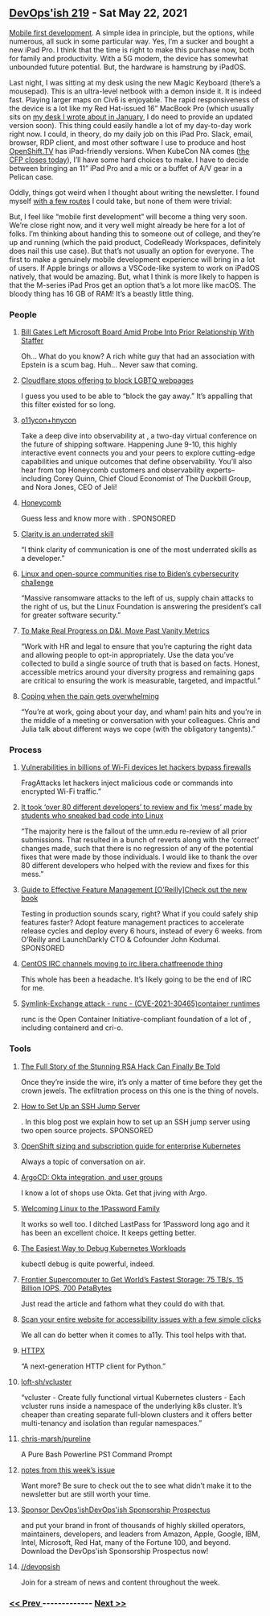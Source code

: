 ## [DevOps'ish 219](https://devopsish.com/219) - Sat May 22, 2021

<a href="https://twitter.com/ChrisShort/status/1396150939631955972">Mobile first development</a>. A simple idea in principle, but the options, while numerous, all suck in some particular way. Yes, I’m a sucker and bought a new iPad Pro. I think that the time is right to make this purchase now, both for family and productivity. With a 5G modem, the device has somewhat unbounded future potential. But, the hardware is hamstrung by iPadOS.

Last night, I was sitting at my desk using the new Magic Keyboard (there’s a mousepad). This is an ultra-level netbook with a demon inside it. It is indeed fast. Playing larger maps on Civ6 is enjoyable. The rapid responsiveness of the device is a lot like my Red Hat-issued 16” MacBook Pro (which usually sits on <a href="https://chrisshort.net/desk-setup-january-2021/">my desk I wrote about in January</a>, I do need to provide an updated version soon). This thing could easily handle a lot of my day-to-day work right now. I could, in theory, do my daily job on this iPad Pro. Slack, email, browser, RDP client, and most other software I use to produce and host <a href="https://openshift.tv/">OpenShift.TV</a> has iPad-friendly versions. When KubeCon NA comes (<a href="https://events.linuxfoundation.org/kubecon-cloudnativecon-north-america/program/cfp/">the CFP closes today</a>), I’ll have some hard choices to make. I have to decide between bringing an 11” iPad Pro and a mic or a buffet of A/V gear in a Pelican case.

Oddly, things got weird when I thought about writing the newsletter. I found myself <a href="https://twitter.com/ChrisShort/status/1396090916054736897">with a few routes</a> I could take, but none of them were trivial:

But, I feel like “mobile first development” will become a thing very soon. We’re close right now, and it very well might already be here for a lot of folks. I’m thinking about handing this to someone out of college, and they’re up and running (which the paid product, CodeReady Workspaces, definitely does nail this use case). But that’s not usually an option for everyone. The first to make a genuinely mobile development experience will bring in a lot of users. If Apple brings or allows a VSCode-like system to work on iPadOS natively, that would be amazing. But, what I think is more likely to happen is that the M-series iPad Pros get an option that’s a lot more like macOS. The bloody thing has 16 GB of RAM! It’s a beastly little thing.

### People

1. [Bill Gates Left Microsoft Board Amid Probe Into Prior Relationship With Staffer](https://www.wsj.com/articles/microsoft-directors-decided-bill-gates-needed-to-leave-board-due-to-prior-relationship-with-staffer-11621205803)

    Oh… What do you know? A rich white guy that had an association with Epstein is a scum bag. Huh… Never saw that coming.
1. [Cloudflare stops offering to block LGBTQ webpages](https://www.theregister.com/2021/05/21/cloudflare_lgbtq_filtering/)

    I guess you used to be able to “block the gay away.” It’s appalling that this filter existed for so long.
1. [o11ycon+hnycon](https://o11ycon-hnycon.io/devopsish/?utm_source=devopsish&utm_medium=newsletter&utm_campaign=ad&utm_keyword=&utm_content=devopsish&utm_adgroup)

    Take a deep dive into observability at , a two-day virtual conference on the future of shipping software. Happening June 9-10, this highly interactive event connects you and your peers to explore cutting-edge capabilities and unique outcomes that define observability. You’ll also hear from top Honeycomb customers and observability experts– including Corey Quinn, Chief Cloud Economist of The Duckbill Group, and Nora Jones, CEO of Jeli!
1. [Honeycomb](https://www.honeycomb.io/?utm_source=devopsish&utm_medium=newsletter&utm_campaign=ad&utm_content=honeycomb-homepage-devopish)

    Guess less and know more with . SPONSORED
1. [Clarity is an underrated skill](https://tomgamon.com/posts/clarity/)

    “I think clarity of communication is one of the most underrated skills as a developer.”
1. [Linux and open-source communities rise to Biden’s cybersecurity challenge](https://www.zdnet.com/google-amp/article/linux-and-open-source-communities-rise-to-bidens-cybersecurity-challenge/)

    “Massive ransomware attacks to the left of us, supply chain attacks to the right of us, but the Linux Foundation is answering the president’s call for greater software security.”
1. [To Make Real Progress on D&I, Move Past Vanity Metrics](https://hbr.org/2021/05/to-make-real-progress-on-di-move-past-vanity-metrics)

    “Work with HR and legal to ensure that you’re capturing the right data and allowing people to opt-in appropriately. Use the data you’ve collected to build a single source of truth that is based on facts. Honest, accessible metrics around your diversity progress and remaining gaps are critical to ensuring the work is measurable, targeted, and impactful.”
1. [Coping when the pain gets overwhelming](https://www.youtube.com/watch?v=GNixn3gBmEA)

    “You’re at work, going about your day, and wham! pain hits and you’re in the middle of a meeting or conversation with your colleagues. Chris and Julia talk about different ways we cope (with the obligatory tangents).”
### Process

1. [Vulnerabilities in billions of Wi-Fi devices let hackers bypass firewalls](https://arstechnica.com/gadgets/2021/05/farewell-to-firewalls-wi-fi-bugs-open-network-devices-to-remote-hacks/)

    FragAttacks let hackers inject malicious code or commands into encrypted Wi-Fi traffic.”
1. [It took ‘over 80 different developers’ to review and fix ‘mess’ made by students who sneaked bad code into Linux](https://www.theregister.com/2021/05/21/linux_5_13_patches/)

    “The majority here is the fallout of the umn.edu re-review of all prior submissions. That resulted in a bunch of reverts along with the ‘correct’ changes made, such that there is no regression of any of the potential fixes that were made by those individuals. I would like to thank the over 80 different developers who helped with the review and fixes for this mess.”
1. [Guide to Effective Feature Management [O’Reilly]Check out the new book](https://learn.launchdarkly.com/effective-feature-management/?utm_source=devopsish&utm_medium=news_pod&utm_campaign=21q1-newsletter)

    Testing in production sounds scary, right? What if you could safely ship features faster?
Adopt feature management practices to accelerate release cycles and deploy every 6 hours, instead of every 6 weeks.  from O’Reilly and LaunchDarkly CTO & Cofounder John Kodumal. SPONSORED
1. [CentOS IRC channels moving to irc.libera.chatfreenode thing](https://blog.centos.org/2021/05/centos-irc-channels-moving-to-irc-libera-chat/)

    This whole  has been a headache. It’s likely going to be the end of IRC for me.
1. [Symlink-Exchange attack - runc - (CVE-2021-30465)container runtimes](https://access.redhat.com/security/vulnerabilities/RHSB-2021-004)

    runc is the Open Container Initiative-compliant foundation of a lot of , including containerd and cri-o.
### Tools

1. [The Full Story of the Stunning RSA Hack Can Finally Be Told](https://www.wired.com/story/the-full-story-of-the-stunning-rsa-hack-can-finally-be-told/)

    Once they’re inside the wire, it’s only a matter of time before they get the crown jewels. The exfiltration process on this one is the thing of novels.
1. [How to Set Up an SSH Jump Server](https://goteleport.com/blog/ssh-jump-server/https://goteleport.com/?utm_source=newsletter&utm_medium=email&utm_campaign=devopsish)

    . In this blog post we explain how to set up an SSH jump server using two open source projects. SPONSORED
1. [OpenShift sizing and subscription guide for enterprise Kubernetes](https://www.redhat.com/en/resources/openshift-subscription-sizing-guide-detail)

    Always a topic of conversation on air.
1. [ArgoCD: Okta integration, and user groups](https://itnext.io/argocd-okta-integration-and-user-groups-d6886633e71b)

    I know a lot of shops use Okta. Get that jiving with Argo.
1. [Welcoming Linux to the 1Password Family](https://blog.1password.com/welcoming-linux-to-the-1password-family/)

    It works so well too. I ditched LastPass for 1Password long ago and it has been an excellent choice. It keeps getting better.
1. [The Easiest Way to Debug Kubernetes Workloads](https://martinheinz.dev/blog/49)

    kubectl debug is quite powerful, indeed.
1. [Frontier Supercomputer to Get World’s Fastest Storage: 75 TB/s, 15 Billion IOPS, 700 PetaBytes](https://www.tomshardware.com/news/olcf-describes-frontier-storage-sub-system)

    Just read the article and fathom what they could do with that.
1. [Scan your entire website for accessibility issues with a few simple clicks](https://developer.ibm.com/blogs/accessibility-checker-update/)

    We all can do better when it comes to a11y. This tool helps with that.
1. [HTTPX](https://www.python-httpx.org/)

    “A next-generation HTTP client for Python.”
1. [loft-sh/vcluster](https://github.com/loft-sh/vcluster)

    “vcluster - Create fully functional virtual Kubernetes clusters - Each vcluster runs inside a namespace of the underlying k8s cluster. It’s cheaper than creating separate full-blown clusters and it offers better multi-tenancy and isolation than regular namespaces.”
1. [chris-marsh/pureline](https://github.com/chris-marsh/pureline)

    A Pure Bash Powerline PS1 Command Prompt
1. [notes from this week’s issue](https://devopsish.com/219/notes/)

    Want more? Be sure to check out the  to see what didn’t make it to the newsletter but are still worth your time.
1. [Sponsor DevOps'ishDevOps'ish Sponsorship Prospectus](https://devopsish.com/sponsor/)

    and put your brand in front of thousands of highly skilled operators, maintainers, developers, and leaders from Amazon, Apple, Google, IBM, Intel, Microsoft, Red Hat, many of the Fortune 100, and beyond. Download the DevOps'ish Sponsorship Prospectus now!
1. [//devopsish](https://www.reddit.com/r/devopsish/)

    Join  for a stream of news and content throughout the week.

### [ << Prev ](sreweekly-218.md) ------------- [ Next >> ](sreweekly-220.md)
